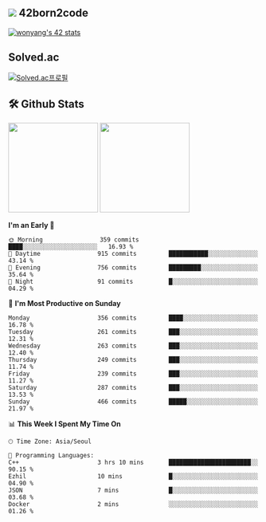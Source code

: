 
## <img src="https://img.shields.io/badge/-000000?style=flat&logo=42&logoColor=white"> 42born2code
[![wonyang's 42 stats](https://badge42.vercel.app/api/v2/cl5nhe5b6007809kydha7ht42/stats?cursusId=21&coalitionId=88)](https://profile.intra.42.fr/users/wonyang)

## Solved.ac
[![Solved.ac프로필](http://mazassumnida.wtf/api/v2/generate_badge?boj=bennyws)](https://solved.ac/bennyws)

## 🛠️ Github Stats
<p>
  <img height="180em" src="https://github-readme-stats-veggie-garden.vercel.app/api?username=gemstoneyang&show_icons=true&include_all_commits=true&bg_color=30,e96443,904e95&title_color=fff&text_color=fff">
  <img height="180em" src="https://github-readme-stats-veggie-garden.vercel.app/api/top-langs/?username=gemstoneyang&layout=compact&bg_color=30,e96443,904e95&title_color=fff&text_color=fff">
</p>

<!--START_SECTION:waka-->
**I'm an Early 🐤** 

```text
🌞 Morning                359 commits         ████░░░░░░░░░░░░░░░░░░░░░   16.93 % 
🌆 Daytime                915 commits         ███████████░░░░░░░░░░░░░░   43.14 % 
🌃 Evening                756 commits         █████████░░░░░░░░░░░░░░░░   35.64 % 
🌙 Night                  91 commits          █░░░░░░░░░░░░░░░░░░░░░░░░   04.29 % 
```
📅 **I'm Most Productive on Sunday** 

```text
Monday                   356 commits         ████░░░░░░░░░░░░░░░░░░░░░   16.78 % 
Tuesday                  261 commits         ███░░░░░░░░░░░░░░░░░░░░░░   12.31 % 
Wednesday                263 commits         ███░░░░░░░░░░░░░░░░░░░░░░   12.40 % 
Thursday                 249 commits         ███░░░░░░░░░░░░░░░░░░░░░░   11.74 % 
Friday                   239 commits         ███░░░░░░░░░░░░░░░░░░░░░░   11.27 % 
Saturday                 287 commits         ███░░░░░░░░░░░░░░░░░░░░░░   13.53 % 
Sunday                   466 commits         █████░░░░░░░░░░░░░░░░░░░░   21.97 % 
```


📊 **This Week I Spent My Time On** 

```text
🕑︎ Time Zone: Asia/Seoul

💬 Programming Languages: 
C++                      3 hrs 10 mins       ███████████████████████░░   90.15 % 
Ezhil                    10 mins             █░░░░░░░░░░░░░░░░░░░░░░░░   04.90 % 
JSON                     7 mins              █░░░░░░░░░░░░░░░░░░░░░░░░   03.68 % 
Docker                   2 mins              ░░░░░░░░░░░░░░░░░░░░░░░░░   01.26 % 
```


<!--END_SECTION:waka-->
